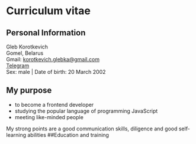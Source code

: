 # Curriculum vitae

## Personal Information
Gleb Korotkevich</br>
Gomel, Belarus</br>
Gmail: korotkevich.glebka@gmail.com</br>
[Telegram](https://t.me/glebka232)</br>
Sex: male | Date of birth: 20 March 2002</br>
## My purpose
* to become a frontend developer
* studying the popular language of programming JavaScript
* meeting like-minded people

My strong points are a good communication skills, diligence and good self-learning abilities
##Education and training
